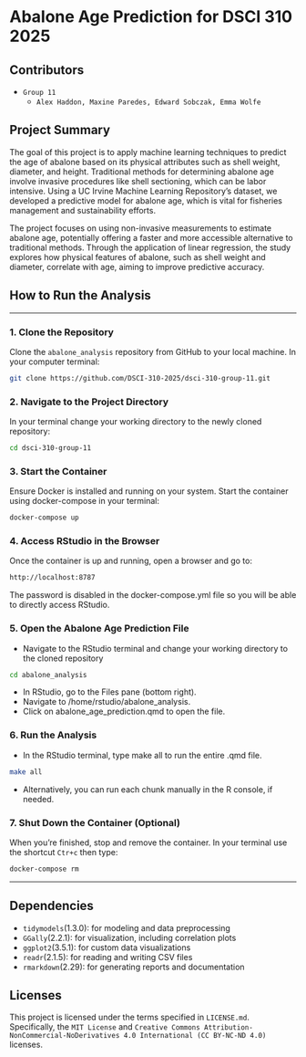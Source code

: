 # Abalone Age Prediction for DSCI 310 2025

## Contributors
- `Group 11`
  - `Alex Haddon, Maxine Paredes, Edward Sobczak, Emma Wolfe`

## Project Summary
The goal of this project is to apply machine learning techniques to predict the age of abalone based on its physical attributes such as shell weight, diameter, and height. Traditional methods for determining abalone age involve invasive procedures like shell sectioning, which can be labor intensive. Using a UC Irvine Machine Learning Repository’s dataset, we developed a predictive model for abalone age, which is vital for fisheries management and sustainability efforts.

The project focuses on using non-invasive measurements to estimate abalone age, potentially offering a faster and more accessible alternative to traditional methods. Through the application of linear regression, the study explores how physical features of abalone, such as shell weight and diameter, correlate with age, aiming to improve predictive accuracy.

## How to Run the Analysis
---
### 1. Clone the Repository
Clone the `abalone_analysis` repository from GitHub to your local machine. In your computer terminal: 
```sh
git clone https://github.com/DSCI-310-2025/dsci-310-group-11.git
```

### 2. Navigate to the Project Directory
In your terminal change your working directory to the newly cloned repository:
```sh
cd dsci-310-group-11
```

### 3. Start the Container
Ensure Docker is installed and running on your system. Start the container using docker-compose in your terminal:
```sh
docker-compose up
```

### 4. Access RStudio in the Browser
Once the container is up and running, open a browser and go to:
```sh
http://localhost:8787
```
The password is disabled in the docker-compose.yml file so you will be able to directly access RStudio. 


### 5. Open the Abalone Age Prediction File
- Navigate to the RStudio terminal and change your working directory to the cloned repository 
```sh
cd abalone_analysis
```
- In RStudio, go to the Files pane (bottom right).
- Navigate to /home/rstudio/abalone_analysis.
- Click on abalone_age_prediction.qmd to open the file.

### 6. Run the Analysis
- In the RStudio terminal, type make all to run the entire .qmd file.
```sh
make all
```
- Alternatively, you can run each chunk manually in the R console, if needed.
  
### 7. Shut Down the Container (Optional)
When you’re finished, stop and remove the container. In your terminal use the shortcut `Ctr+c` then type:
```sh
docker-compose rm
```
---

## Dependencies
- `tidymodels`(1.3.0): for modeling and data preprocessing 
- `GGally`(2.2.1): for visualization, including correlation plots
- `ggplot2`(3.5.1): for custom data visualizations
- `readr`(2.1.5): for reading and writing CSV files
- `rmarkdown`(2.29): for generating reports and documentation

## Licenses
This project is licensed under the terms specified in `LICENSE.md`. Specifically, the `MIT License` and `Creative Commons Attribution-NonCommercial-NoDerivatives 4.0 International (CC BY-NC-ND 4.0)` licenses. 

